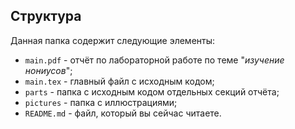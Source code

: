 ## Структура

Данная папка содержит следующие элементы:

* `main.pdf` - отчёт по лабораторной работе по теме "*изучение нониусов*";
* `main.tex` - главный файл с исходным кодом;
* `parts` - папка с исходным кодом отдельных секций отчёта;
* `pictures` - папка с иллюстрациями;
* `README.md` - файл, который вы сейчас читаете.